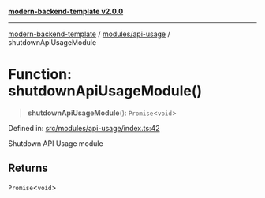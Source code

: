 [**modern-backend-template v2.0.0**](../../../README.md)

***

[modern-backend-template](../../../modules.md) / [modules/api-usage](../README.md) / shutdownApiUsageModule

# Function: shutdownApiUsageModule()

> **shutdownApiUsageModule**(): `Promise`\<`void`\>

Defined in: [src/modules/api-usage/index.ts:42](https://github.com/maemreyo/saas-4cus-nodejs/blob/2a5b3f3aa11335dfa561e80e1feabb8e6084261e/src/modules/api-usage/index.ts#L42)

Shutdown API Usage module

## Returns

`Promise`\<`void`\>
